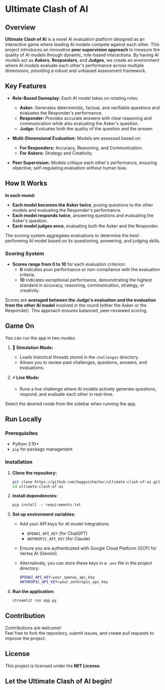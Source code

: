 # Ultimate Clash of AI

## Overview

**Ultimate Clash of AI** is a novel AI evaluation platform designed as an interactive game where leading AI models compete against each other. 
This project introduces an innovative **peer supervision approach** to measure the quality of AI models through dynamic, role-based interactions. By having AI models act as **Askers**, **Responders**, and **Judges**, we create an environment where AI models evaluate each other's performance across multiple dimensions, providing a robust and unbiased assessment framework.

## Key Features

- **Role-Based Gameplay:** Each AI model takes on rotating roles:

  - **Asker:** Generates deterministic, factual, and verifiable questions and evaluates the Responder's performance.
  - **Responder:** Provides accurate answers with clear reasoning and communication while also evaluating the Asker's question.
  - **Judge:** Evaluates both the quality of the question and the answer.

- **Multi-Dimensional Evaluation:** Models are assessed based on:

  - **For Responders:** Accuracy, Reasoning, and Communication.
  - **For Askers:** Strategy and Creativity.

- **Peer Supervision:** Models critique each other's performance, ensuring objective, self-regulating evaluation without human bias.

## How It Works

**In each round:**

- **Each model becomes the Asker twice**, posing questions to the other models and evaluating the Responder's performance.
- **Each model responds twice**, answering questions and evaluating the Asker's question.
- **Each model judges once**, evaluating both the Asker and the Responder.

The scoring system aggregates evaluations to determine the best-performing AI model based on its questioning, answering, and judging skills.

### Scoring System

- **Scores range from 0 to 10** for each evaluation criterion:
  - **0** indicates poor performance or non-compliance with the evaluation criteria.
  - **10** indicates exceptional performance, demonstrating the highest standard in accuracy, reasoning, communication, strategy, or creativity.

Scores are **averaged between the Judge's evaluation and the evaluation from the other AI model** involved in the round (either the Asker or the Responder). This approach ensures balanced, peer-reviewed scoring.

## Game On

You can run the app in two modes:

1. **🎲 Simulation Mode:**

   - Loads historical threads stored in the `challenges` directory.
   - Allows you to review past challenges, questions, answers, and evaluations.

2. **⚡ Live Mode:**

   - Runs a live challenge where AI models actively generate questions, respond, and evaluate each other in real-time.

Select the desired mode from the sidebar when running the app.

## Run Locally

### Prerequisites

- Python 3.10+
- `pip` for package management

### Installation

1. **Clone the repository:**

   ```bash
   git clone https://github.com/haggaishachar/ultimate-clash-of-ai.git
   cd ultimate-clash-of-ai
   ```

2. **Install dependencies:**

   ```bash
   pip install -r requirements.txt
   ```

3. **Set up environment variables:**

   - Add your API keys for AI model integrations:
     - `OPENAI_API_KEY` (for ChatGPT)
     - `ANTHROPIC_API_KEY` (for Claude)
   - Ensure you are authenticated with Google Cloud Platform (GCP) for Vertex AI (Gemini).
   - Alternatively, you can store these keys in a `.env` file in the project directory:

     ```bash
     OPENAI_API_KEY=your_openai_api_key
     ANTHROPIC_API_KEY=your_anthropic_api_key
     ```

4. **Run the application:**

   ```bash
   streamlit run app.py
   ```

## Contribution

Contributions are welcome!\
Feel free to fork the repository, submit issues, and create pull requests to improve the project.

## License

This project is licensed under the **MIT License**. 

## Let the Ultimate Clash of AI begin!
